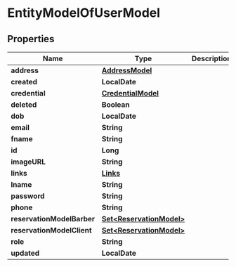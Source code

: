 

# EntityModelOfUserModel

## Properties

Name | Type | Description | Notes
------------ | ------------- | ------------- | -------------
**address** | [**AddressModel**](AddressModel.md) |  |  [optional]
**created** | **LocalDate** |  |  [optional]
**credential** | [**CredentialModel**](CredentialModel.md) |  |  [optional]
**deleted** | **Boolean** |  |  [optional]
**dob** | **LocalDate** |  |  [optional]
**email** | **String** |  |  [optional]
**fname** | **String** |  |  [optional]
**id** | **Long** |  |  [optional]
**imageURL** | **String** |  |  [optional]
**links** | [**Links**](Links.md) |  |  [optional]
**lname** | **String** |  |  [optional]
**password** | **String** |  |  [optional]
**phone** | **String** |  |  [optional]
**reservationModelBarber** | [**Set&lt;ReservationModel&gt;**](ReservationModel.md) |  |  [optional]
**reservationModelClient** | [**Set&lt;ReservationModel&gt;**](ReservationModel.md) |  |  [optional]
**role** | **String** |  |  [optional]
**updated** | **LocalDate** |  |  [optional]



